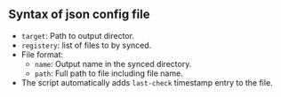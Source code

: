 ## Syntax of json config file
- `target`: Path to output director.
- `registery`: list of files to by synced.
- File format:
    - `name`: Output name in the synced directory.
    - `path`: Full path to file including file name.
- The script automatically adds `last-check` timestamp entry to the file.
